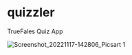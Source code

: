 # quizzler

 TrueFales Quiz App


![Screenshot_20221117-142806_Picsart 1](https://user-images.githubusercontent.com/98404576/202477912-80c5d5b4-82b6-46f2-90a8-abb19493110a.jpg)
